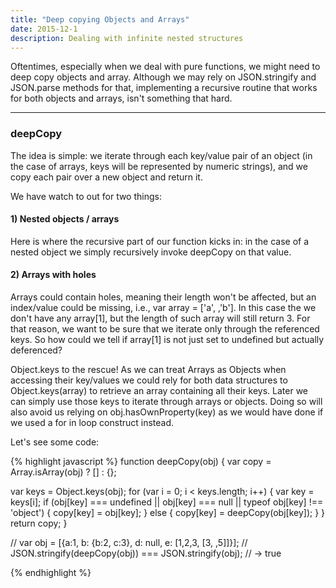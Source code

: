 ```yaml
---
title: "Deep copying Objects and Arrays"
date: 2015-12-1
description: Dealing with infinite nested structures
---
```


Oftentimes, especially when we deal with pure functions, we might need to deep copy objects and array. Although we may rely on JSON.stringify and JSON.parse methods for that, implementing a recursive routine that works for both objects and arrays, isn't something that hard.

***

### deepCopy

The idea is simple: we iterate through each key/value pair of an object (in the case of arrays, keys will be represented by numeric strings), and we copy each pair over a new object and return it.

We have watch to out for two things:

#### 1) Nested objects / arrays

Here is where the recursive part of our function kicks in: in the case of a nested object we simply recursively invoke deepCopy on that value.

#### 2) Arrays with holes

Arrays could contain holes, meaning their length won't be affected, but an index/value could be missing, i.e., var array = ['a', ,'b']. In this case the we don't have any array[1], but the length of such array will still return 3. For that reason, we want to be sure that we iterate only through the referenced keys. So how could we tell if array[1] is not just set to undefined but actually deferenced? 

Object.keys to the rescue! As we can treat Arrays as Objects when accessing their key/values we could rely for both data structures to  Object.keys(array) to retrieve an array containing all their keys. Later we can simply use those keys to iterate through arrays or objects. Doing so will also avoid us relying on obj.hasOwnProperty(key) as we would have done if we used a for in loop construct instead.


Let's see some code:

{% highlight javascript %}
function deepCopy(obj) {
  var copy = Array.isArray(obj) ? [] : {};

  var keys = Object.keys(obj);
  for (var i = 0; i < keys.length; i++) {
    var key = keys[i];
    if (obj[key] === undefined || obj[key] === null || typeof obj[key] !== 'object') {
      copy[key] = obj[key]; 
    } else {
      copy[key] = deepCopy(obj[key]);
    }
  }
  return copy;
}

// var obj = [{a:1, b: {b:2, c:3}, d: null, e: [1,2,3, [3, ,5]]}];
// JSON.stringify(deepCopy(obj)) === JSON.stringify(obj);
// -> true

{% endhighlight %}


